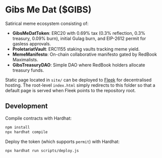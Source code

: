 # Gibs Me Dat ($GIBS)

Satirical meme ecosystem consisting of:

- **GibsMeDatToken**: ERC20 with 0.69% tax (0.3% reflection, 0.3% treasury, 0.09% burn), initial Gulag burn, and EIP-2612 permit for gasless approvals.
- **ProletariatVault**: ERC1155 staking vaults tracking meme yield.
- **MemeManifesto**: On-chain collaborative manifesto gated by RedBook Maximalists.
- **GibsTreasuryDAO**: Simple DAO where RedBook holders allocate treasury funds.

Static page located in `site/` can be deployed to [Fleek](https://fleek.co) for decentralised hosting. The root-level `index.html` simply redirects to this folder so that a default page is served when Fleek points to the repository root.

## Development

Compile contracts with Hardhat:

```bash
npm install
npx hardhat compile
```

Deploy the token (which supports `permit`) with Hardhat:

```bash
npx hardhat run scripts/deploy.js
```
